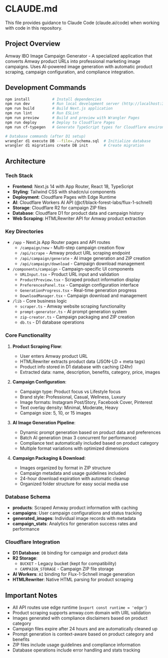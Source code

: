 # CLAUDE.md

This file provides guidance to Claude Code (claude.ai/code) when working with code in this repository.

## Project Overview

Amway IBO Image Campaign Generator - A specialized application that converts Amway product URLs into professional marketing image campaigns. Uses AI-powered image generation with automatic product scraping, campaign configuration, and compliance integration.

## Development Commands

```bash
npm install          # Install dependencies
npm run dev          # Run local development server (http://localhost:3000)
npm run build        # Build Next.js application
npm run lint         # Run ESLint
npm run preview      # Build and preview with Wrangler Pages
npm run deploy       # Deploy to Cloudflare Pages
npm run cf-typegen   # Generate TypeScript types for Cloudflare environment

# Database commands (after D1 setup)
wrangler d1 execute DB --file=./schema.sql  # Initialize database
wrangler d1 migrations create DB init       # Create migration
```

## Architecture

### Tech Stack
- **Frontend**: Next.js 14 with App Router, React 18, TypeScript
- **Styling**: Tailwind CSS with shadcn/ui components
- **Deployment**: Cloudflare Pages with Edge Runtime
- **AI**: Cloudflare Workers AI API (@cf/black-forest-labs/flux-1-schnell)
- **Storage**: Cloudflare R2 for campaign ZIP files
- **Database**: Cloudflare D1 for product data and campaign history
- **Web Scraping**: HTMLRewriter API for Amway product extraction

### Key Directories
- `/app` - Next.js App Router pages and API routes
  - `/campaign/new` - Multi-step campaign creation flow
  - `/api/scrape` - Amway product URL scraping endpoint
  - `/api/campaign/generate` - AI image generation and ZIP creation
  - `/api/campaign/download` - Campaign download management
- `/components/campaign` - Campaign-specific UI components
  - `URLInput.tsx` - Product URL input and validation
  - `ProductPreview.tsx` - Scraped product information display
  - `PreferencesPanel.tsx` - Campaign configuration interface
  - `GenerationProgress.tsx` - Real-time generation progress
  - `DownloadManager.tsx` - Campaign download and management
- `/lib` - Core business logic
  - `scraper.ts` - Amway website scraping functionality
  - `prompt-generator.ts` - AI prompt generation system
  - `zip-creator.ts` - Campaign packaging and ZIP creation
  - `db.ts` - D1 database operations

### Core Functionality

1. **Product Scraping Flow**:
   - User enters Amway product URL
   - HTMLRewriter extracts product data (JSON-LD + meta tags)
   - Product info stored in D1 database with caching (24hr)
   - Extracted data: name, description, benefits, category, price, images

2. **Campaign Configuration**:
   - Campaign type: Product focus vs Lifestyle focus
   - Brand style: Professional, Casual, Wellness, Luxury
   - Image formats: Instagram Post/Story, Facebook Cover, Pinterest
   - Text overlay density: Minimal, Moderate, Heavy
   - Campaign size: 5, 10, or 15 images

3. **AI Image Generation Pipeline**:
   - Dynamic prompt generation based on product data and preferences
   - Batch AI generation (max 3 concurrent for performance)
   - Compliance text automatically included based on product category
   - Multiple format variations with optimized dimensions

4. **Campaign Packaging & Download**:
   - Images organized by format in ZIP structure
   - Campaign metadata and usage guidelines included
   - 24-hour download expiration with automatic cleanup
   - Organized folder structure for easy social media use

### Database Schema

- **products**: Scraped Amway product information with caching
- **campaigns**: User campaign configurations and status tracking
- **generated_images**: Individual image records with metadata
- **campaign_stats**: Analytics for generation success rates and performance

### Cloudflare Integration

- **D1 Database**: `DB` binding for campaign and product data
- **R2 Storage**:
  - `BUCKET` - Legacy bucket (kept for compatibility)
  - `CAMPAIGN_STORAGE` - Campaign ZIP file storage
- **AI Workers**: `AI` binding for Flux-1-Schnell image generation
- **HTMLRewriter**: Native HTML parsing for product scraping

## Important Notes

- All API routes use edge runtime (`export const runtime = 'edge'`)
- Product scraping supports amway.com domain with URL validation
- Images generated with compliance disclaimers based on product category
- Campaign files expire after 24 hours and are automatically cleaned up
- Prompt generation is context-aware based on product category and benefits
- ZIP files include usage guidelines and compliance information
- Database operations include error handling and stats tracking